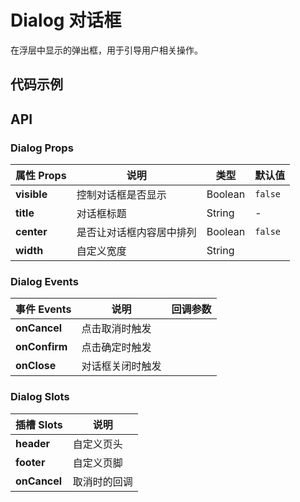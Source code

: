 # Dialog 对话框

在浮层中显示的弹出框，用于引导用户相关操作。

## 代码示例

## API

### Dialog Props

| 属性 Props  | 说明                     | 类型    | 默认值  |
| ----------- | ------------------------ | ------- | ------- |
| **visible** | 控制对话框是否显示       | Boolean | `false` |
| **title**   | 对话框标题               | String  | -       |
| **center**  | 是否让对话框内容居中排列 | Boolean | `false` |
| **width**   | 自定义宽度               | String  |         |

### Dialog Events

| 事件 Events   | 说明             | 回调参数 |
| ------------- | ---------------- | -------- |
| **onCancel**  | 点击取消时触发   |          |
| **onConfirm** | 点击确定时触发   |          |
| **onClose**   | 对话框关闭时触发 |          |

### Dialog Slots

| 插槽 Slots   | 说明         |
| ------------ | ------------ |
| **header**   | 自定义页头   |
| **footer**   | 自定义页脚   |
| **onCancel** | 取消时的回调 |
